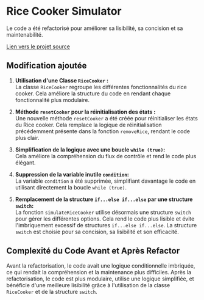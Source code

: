 # Rice Cooker Simulator

Le code a été refactorisé pour améliorer sa lisibilité, sa concision et sa maintenabilité.

[Lien vers le projet source](https://github.com/hei-school/cc-d4-rice-cooker-ci-NyAndoMayah/blob/feat/js/js/main.js)

## Modification ajoutée

1. **Utilisation d'une Classe `RiceCooker` :**  
   La classe `RiceCooker` regroupe les différentes fonctionnalités du rice cooker. Cela améliore la structure du code en rendant chaque fonctionnalité plus modulaire.

2. **Méthode `resetCooker` pour la réinitialisation des états :**  
   Une nouvelle méthode `resetCooker` a été créée pour réinitialiser les états du Rice cooker. Cela remplace la logique de réinitialisation précédemment présente dans la fonction `removeRice`, rendant le code plus clair.

3. **Simplification de la logique avec une boucle `while (true)`:**  
   Cela améliore la compréhension du flux de contrôle et rend le code plus élégant.

4. **Suppression de la variable inutile `condition`:**  
   La variable `condition` a été supprimée, simplifiant davantage le code en utilisant directement la boucle `while (true)`.

5. **Remplacement de la structure `if...else if...else` par une structure `switch`:**  
   La fonction `simulateRiceCooker` utilise désormais une structure `switch` pour gérer les différentes options. Cela rend le code plus lisible et évite l'imbriquement excessif de structures `if...else if...else`. La structure `switch` est choisie pour sa concision, sa lisibilité et son efficacité.

## Complexité du Code Avant et Après Refactor

Avant la refactorisation, le code avait une logique conditionnelle imbriquée, ce qui rendait la compréhension et la maintenance plus difficiles. Après la refactorisation, le code est plus modulaire, utilise une logique simplifiée, et bénéficie d'une meilleure lisibilité grâce à l'utilisation de la classe `RiceCooker` et de la structure `switch`.